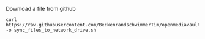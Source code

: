 Download a file from github
```
curl https://raw.githubusercontent.com/BeckenrandschwimmerTim/openmediavault/main/sync_files_to_network_drive.sh -o sync_files_to_network_drive.sh
```
